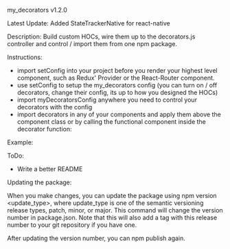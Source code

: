 my_decorators v1.2.0

Latest Update: Added StateTrackerNative for react-native

Description: Build custom HOCs, wire them up to the decorators.js controller and control / import them from one npm package.


Instructions:
* import setConfig into your project before you render your highest level component, such as Redux' Provider or the React-Router component.
* use setConfig to setup the my_decorators config (you can turn on / off decorators, change their config, its up to how you designed the HOCs)
* import myDecoratorsConfig anywhere you need to control your decorators with the config
* import decorators in any of your components and apply them above the component class or by calling the functional component inside the decorator function:

Example:


ToDo:
* Write a better README





Updating the package:

When you make changes, you can update the package using npm version <update_type>, where update_type is one of the semantic versioning release types, patch, minor, or major. This command will change the version number in package.json. Note that this will also add a tag with this release number to your git repository if you have one.

After updating the version number, you can npm publish again.